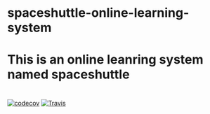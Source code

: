 # spaceshuttle-online-learning-system
# This is an online leanring system named spaceshuttle
# 
[![codecov](https://codecov.io/gh/imbafym/spaceshuttle-online-learning-system/branch/develop/graph/badge.svg)](https://codecov.io/gh/imbafym/spaceshuttle-online-learning-system)
[![Travis](https://img.shields.io/travis/imbafym/spaceshuttle-online-learning-system.svg)]()
